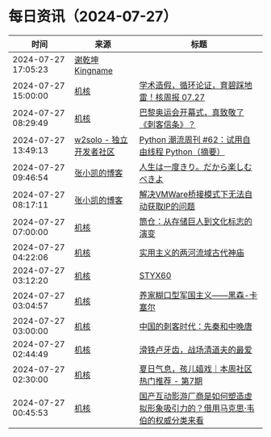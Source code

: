 ﻿# 每日资讯（2024-07-27）

|时间|来源|标题|
|---|---|---|
|2024-07-27 17:05:23|[谢乾坤 Kingname](http://www.kingname.info/atom.xml)|[](https://www.kingname.info/2024/07/27/crawl-anything/)|
|2024-07-27 15:00:00|[机核](https://www.gcores.com/rss)|[学术造假，循环论证，育碧踩地雷！核周报 07.27](https://www.gcores.com/radios/185267)|
|2024-07-27 08:29:49|[机核](https://www.gcores.com/rss)|[巴黎奥运会开幕式，真致敬了《刺客信条》？](https://www.gcores.com/articles/185761)|
|2024-07-27 13:49:13|[w2solo - 独立开发者社区](https://w2solo.com/topics/feed)|[Python 潮流周刊 #62：试用自由线程 Python（摘要）](https://w2solo.com/topics/4855)|
|2024-07-27 09:46:54|[张小凯的博客](https://jasonkayzk.github.io/atom.xml)|[人生は一度きり。だから楽しむべきよ](https://jasonkayzk.github.io/2024/07/27/%E4%BA%BA%E7%94%9F%E3%81%AF%E4%B8%80%E5%BA%A6%E3%81%8D%E3%82%8A%E3%80%82%E3%81%A0%E3%81%8B%E3%82%89%E6%A5%BD%E3%81%97%E3%82%80%E3%81%B9%E3%81%8D%E3%82%88/)|
|2024-07-27 08:17:11|[张小凯的博客](https://jasonkayzk.github.io/atom.xml)|[解决VMWare桥接模式下无法自动获取IP的问题](https://jasonkayzk.github.io/2024/07/27/%E8%A7%A3%E5%86%B3VMWare%E6%A1%A5%E6%8E%A5%E6%A8%A1%E5%BC%8F%E4%B8%8B%E6%97%A0%E6%B3%95%E8%87%AA%E5%8A%A8%E8%8E%B7%E5%8F%96IP%E7%9A%84%E9%97%AE%E9%A2%98/)|
|2024-07-27 07:00:00|[机核](https://www.gcores.com/rss)|[筒仓：从存储巨人到文化标志的演变](https://www.gcores.com/articles/185431)|
|2024-07-27 04:22:06|[机核](https://www.gcores.com/rss)|[实用主义的两河流域古代神庙](https://www.gcores.com/articles/185747)|
|2024-07-27 03:12:20|[机核](https://www.gcores.com/rss)|[STYX60](https://www.gcores.com/videos/185746)|
|2024-07-27 03:04:57|[机核](https://www.gcores.com/rss)|[养家糊口型军国主义——黑森-卡塞尔](https://www.gcores.com/videos/185744)|
|2024-07-27 03:00:00|[机核](https://www.gcores.com/rss)|[中国的刺客时代：先秦和中晚唐](https://www.gcores.com/articles/185693)|
|2024-07-27 02:44:49|[机核](https://www.gcores.com/rss)|[滑铁卢牙齿，战场清道夫的最爱](https://www.gcores.com/articles/185745)|
|2024-07-27 02:30:00|[机核](https://www.gcores.com/rss)|[夏日气息，孩儿嬉戏｜本周社区热门推荐 - 第7期](https://www.gcores.com/articles/185740)|
|2024-07-27 00:45:53|[机核](https://www.gcores.com/rss)|[国产互动影游厂商是如何塑造虚拟形象吸引力的？借用马克思·韦伯的权威分类来看](https://www.gcores.com/articles/185742)|
